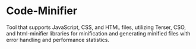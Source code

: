 # Code-Minifier
Tool that supports JavaScript, CSS, and HTML files, utilizing Terser, CSO, and html-minifier libraries for minification and generating minified files with error handling and performance statistics.
